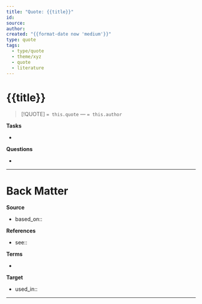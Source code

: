```yaml
---
title: "Quote: {{title}}"
id:
source:
author:
created: "{{format-date now 'medium'}}"
type: quote
tags:
  - type/quote
  - theme/xyz
  - quote 
  - literature
---
```


# {{title}}

<!-- Quote and author from frontmatter goes here. Also used for Dataview list of quotes. -->

> [!QUOTE]
> `= this.quote`
> — `= this.author`

**Tasks**

<!-- What remains to be done with this note? -->

-

**Questions**

<!-- What remains for you to consider? -->

-

---

# Back Matter

**Source**

<!-- Always keep a link to the source- -->

- based_on::

**References**

<!-- Links to pages not referenced in the content. -->

- see::

**Terms**

<!-- Links to definition pages. -->

-

**Target**

<!-- Link to project note or externaly published content. -->

- used_in::

---
